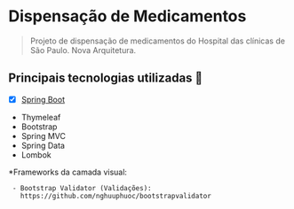 # Dispensação de Medicamentos

> Projeto de dispensação de medicamentos do Hospital das clínicas de São Paulo.
> Nova Arquitetura.


## Principais tecnologias utilizadas :bell: 


  - [x] [Spring Boot](http://projects.spring.io/spring-boot/)
  - Thymeleaf
  - Bootstrap
  - Spring MVC
  - Spring Data
  - Lombok
  
  
  *Frameworks da camada visual:
    
     - Bootstrap Validator (Validações):
       https://github.com/nghuuphuoc/bootstrapvalidator